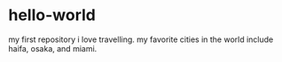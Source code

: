 # hello-world
my first repository
i love travelling. my favorite cities in the world include haifa, osaka, and miami.

